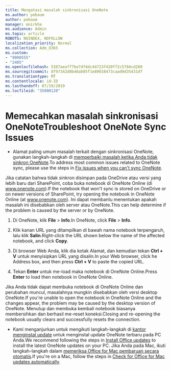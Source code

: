 ```yaml
---
title: Mengatasi masalah sinkronisasi OneNote
ms.author: pebaum
author: pebaum
manager: mnirkhe
ms.audience: Admin
ms.topic: article
ROBOTS: NOINDEX, NOFOLLOW
localization_priority: Normal
ms.collection: Adm_O365
ms.custom:
- "9000555"
- "2405"
ms.openlocfilehash: 5387aeaff7be7df4dc44723f420ff2c5784cd260
ms.sourcegitcommit: 8f97342d8b46ab05f1e89018473caad9d35431df
ms.translationtype: MT
ms.contentlocale: id-ID
ms.lasthandoff: 07/19/2019
ms.locfileid: "35800120"
---
```

# <a name="troubleshoot-onenote-sync-issues"></a><span data-ttu-id="16355-102">Memecahkan masalah sinkronisasi OneNote</span><span class="sxs-lookup"><span data-stu-id="16355-102">Troubleshoot OneNote Sync Issues</span></span>

* <span data-ttu-id="16355-103">Alamat paling umum masalah terkait dengan sinkronisasi OneNote, gunakan langkah-langkah di [memperbaiki masalah ketika Anda tidak sinkron OneNote](https://support.office.com/article/Fix-issues-when-you-can-t-sync-OneNote-299495ef-66d1-448f-90c1-b785a6968d45).</span><span class="sxs-lookup"><span data-stu-id="16355-103">To address most common issues related to OneNote sync, please use the steps in [Fix issues when you can't sync OneNote](https://support.office.com/article/Fix-issues-when-you-can-t-sync-OneNote-299495ef-66d1-448f-90c1-b785a6968d45).</span></span>

<span data-ttu-id="16355-104">Jika catatan bahwa tidak sinkron disimpan pada OneDrive atau versi yang lebih baru dari SharePoint, coba buka notebook di OneNote Online (di www.onenote.com).</span><span class="sxs-lookup"><span data-stu-id="16355-104">If the notebook that won't sync is stored on OneDrive or on newer versions of SharePoint, try opening the notebook in OneNote Online (at www.onenote.com).</span></span> <span data-ttu-id="16355-105">Ini dapat membantu menentukan apakah masalah ini disebabkan oleh server atau OneNote.</span><span class="sxs-lookup"><span data-stu-id="16355-105">This can help determine if the problem is caused by the server or by OneNote.</span></span>

1. <span data-ttu-id="16355-106">Di OneNote, klik **File** > **Info**.</span><span class="sxs-lookup"><span data-stu-id="16355-106">In OneNote, click **File** > **Info**.</span></span>

2. <span data-ttu-id="16355-107">Klik kanan URL yang ditampilkan di bawah nama notebook terpengaruh, lalu klik **Salin**.</span><span class="sxs-lookup"><span data-stu-id="16355-107">Right-click the URL shown below the name of the affected notebook, and click **Copy**.</span></span>

3. <span data-ttu-id="16355-108">Di browser Web Anda, klik dia kotak Alamat, dan kemudian tekan **Ctrl + V** untuk menyisipkan URL yang disalin.</span><span class="sxs-lookup"><span data-stu-id="16355-108">In your Web browser, click he Address box, and then press **Ctrl + V** to paste the copied URL.</span></span>

4. <span data-ttu-id="16355-109">Tekan **Enter** untuk me-load maka notebook di OneNote Online.</span><span class="sxs-lookup"><span data-stu-id="16355-109">Press **Enter** to load then notebook in OneNote Online.</span></span>

<span data-ttu-id="16355-110">Jika Anda tidak dapat membuka notebook di OneNote Online dan perubahan muncul, masalahnya mungkin disebabkan oleh versi desktop OneNote.</span><span class="sxs-lookup"><span data-stu-id="16355-110">If you're unable to open the notebook in OneNote Online and the changes appear, the problem may be caused by the desktop version of OneNote.</span></span> <span data-ttu-id="16355-111">Menutup dan membuka kembali notebook biasanya membersihkan dan berhasil me-reset koneksi.</span><span class="sxs-lookup"><span data-stu-id="16355-111">Closing and re-opening the notebook usually clears and successfully resets the connection.</span></span>

* <span data-ttu-id="16355-112">Kami menganjurkan untuk mengikuti langkah-langkah di [kantor menginstal update](https://support.office.com/article/Install-Office-updates-2ab296f3-7f03-43a2-8e50-46de917611c5) untuk menginstal update OneNote terbaru pada PC Anda.</span><span class="sxs-lookup"><span data-stu-id="16355-112">We recommend following the steps in [Install Office updates](https://support.office.com/article/Install-Office-updates-2ab296f3-7f03-43a2-8e50-46de917611c5) to install the latest OneNote updates on your PC.</span></span> <span data-ttu-id="16355-113">Jika Anda pada Mac, ikuti langkah-langkah dalam [memeriksa Office for Mac pembaruan secara otomatis](https://support.office.com/article/update-office-for-mac-automatically-bfd1e497-c24d-4754-92ab-910a4074d7c1).</span><span class="sxs-lookup"><span data-stu-id="16355-113">If you're on a Mac, follow the steps in [Check for Office for Mac updates automatically](https://support.office.com/article/update-office-for-mac-automatically-bfd1e497-c24d-4754-92ab-910a4074d7c1).</span></span>